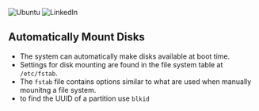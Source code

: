 ![Ubuntu](https://img.shields.io/badge/Ubuntu-E95420?style=for-the-badge&logo=ubuntu&logoColor=white)
![LinkedIn](https://img.shields.io/badge/linkedin-%230077B5.svg?style=for-the-badge&logo=linkedin&logoColor=white)

## Automatically Mount Disks
- The system can automatically make disks available at boot time.
- Settings for disk mounting are found in the file system table at `/etc/fstab`.
- The `fstab` file contains options similar to what are used when manually mounitng a file system.
- to find the UUID of a partition use `blkid`

